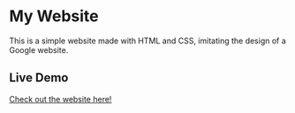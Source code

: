 # My Website  

This is a simple website made with HTML and CSS, imitating the design of a Google website.

## Live Demo  
[Check out the website here!](https://jisunc711.github.io/Google-website/)
